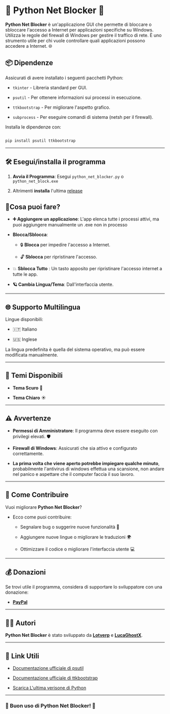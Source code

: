 # 🐍 Python Net Blocker 🚫

  

**Python Net Blocker** è un'applicazione GUI che permette di bloccare o sbloccare l'accesso a Internet per applicazioni specifiche su Windows. Utilizza le regole del firewall di Windows per gestire il traffico di rete. È uno strumento utile per chi vuole controllare quali applicazioni possono accedere a Internet. 🌐

  

## 📦 Dipendenze

  

Assicurati di avere installato i seguenti pacchetti Python:

  

-  `tkinter` - Libreria standard per GUI.

-  `psutil` - Per ottenere informazioni sui processi in esecuzione.

-  `ttkbootstrap` - Per migliorare l'aspetto grafico.

-  `subprocess` - Per eseguire comandi di sistema (netsh per il firewall).

  

Installa le dipendenze con:

  

```bash

pip install psutil ttkbootstrap

```

  

---

  

## 🛠️ Esegui/installa il programma

  

1.  **Avvia il Programma**: Esegui `python_net_blocker.py` o `python_net_block.exe`

2.  Altrimenti **installa** l'ultima [release](https://github.com/Lotverp/Python-Net-Blocker/releases)  

## 🎰Cosa puoi fare?


-  **➕ Aggiungere un applicazione**:  L'app elenca tutte i processi attivi, ma puoi aggiungere manualmente un .exe non in processo

-  **Blocca/Sblocca**:

	- 🔒 **Blocca** per impedire l'accesso a Internet.

	- 🔓 **Sblocca** per ripristinare l'accesso.

-   💥 **Sblocca Tutto** :  Un tasto apposito per ripristinare l'accesso internet a tutte le app.

-  **🪐 Cambia Lingua/Tema**: Dall'interfaccia utente.

  

---

  

## 🌐 Supporto Multilingua

  

Lingue disponibili:

- 🇮🇹 Italiano

- 🇺🇸 Inglese

  

La lingua predefinita è quella del sistema operativo, ma può essere modificata manualmente.

  

---

  

## 🎨 Temi Disponibili

  

-  **Tema Scuro** 🌙

-  **Tema Chiaro** ☀️

  

---

  

## ⚠️ Avvertenze

  

-  **Permessi di Amministratore**: Il programma deve essere eseguito con privilegi elevati. 🛡️

-  **Firewall di Windows**: Assicurati che sia attivo e configurato correttamente.
-  **La prima volta che viene aperto potrebbe impiegare qualche minuto**, probabilmente l'antivirus di windows effettua una scansione, non andare nel panico e aspettare che il computer faccia il suo lavoro.

  

---

  

## 🚀 Come Contribuire

  

Vuoi migliorare **Python Net Blocker**?

- Ecco come puoi contribuire:

  

	- Segnalare bug o suggerire nuove funzionalità 🐛

	-  Aggiungere nuove lingue o migliorare le traduzioni 🌍

	-  Ottimizzare il codice o migliorare l'interfaccia utente 💻

---

  

## 💰 Donazioni

  

Se trovi utile il programma, considera di supportare lo sviluppatore con una donazione:

  

-  [**PayPal**](https://paypal.me/GabrielPolverini) 

  
---

  

## 👨‍💻 Autori

  

**Python Net Blocker** è stato sviluppato da **[Lotverp](https://github.com/Lotverp)** e **[LucaGhostX](https://github.com/LucaGhostX)**.

  

   

---

  

## 🔗 Link Utili

  

- [Documentazione ufficiale di psutil](https://psutil.readthedocs.io/)

- [Documentazione ufficiale di ttkbootstrap](https://ttkbootstrap.readthedocs.io/)

- [Scarica L'ultima verisone di Python](https://www.python.org/downloads/) 

  

---

  

### 🚀 Buon uso di Python Net Blocker! 🎉

